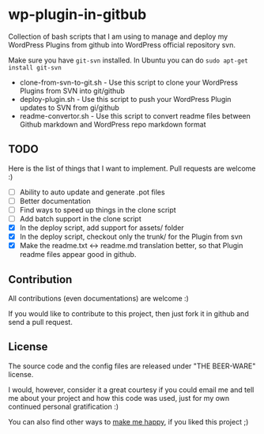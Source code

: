 wp-plugin-in-gitbub
===================

Collection of bash scripts that I am using to manage and deploy my WordPress Plugins from github into WordPress official repository svn.

Make sure you have `git-svn` installed. In Ubuntu you can do `sudo apt-get install git-svn`

- clone-from-svn-to-git.sh - Use this script to clone your WordPress Plugins from SVN into git/github
- deploy-plugin.sh - Use this script to push your WordPress Plugin updates to SVN from gi/github
- readme-convertor.sh - Use this script to convert readme files between Github markdown and WordPress repo markdown format

TODO
-------------

Here is the list of things that I want to implement. Pull requests are welcome :)

- [ ] Ability to auto update and generate .pot files
- [ ] Better documentation
- [ ] Find ways to speed up things in the clone script
- [ ] Add batch support in the clone script
- [x] In the deploy script, add support for assets/ folder
- [x] In the deploy script, checkout only the trunk/ for the Plugin from svn
- [x] Make the readme.txt <-> readme.md translation better, so that Plugin readme files appear good in github.

Contribution
-------------
All contributions (even documentations) are welcome :)

If you would like to contribute to this project, then just fork it in github and send a pull request. 

License
-------

The source code and the config files are released under "THE BEER-WARE" license.

I would, however, consider it a great courtesy if you could email me and tell me about your project and how this code was used, just for my own continued personal gratification :)

You can also find other ways to [make me happy](http://sudarmuthu.com/if-you-wanna-thank-me), if you liked this project ;)


